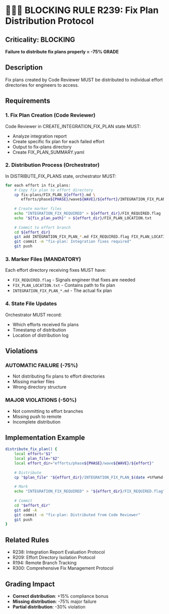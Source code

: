 # 🚨🚨🚨 BLOCKING RULE R239: Fix Plan Distribution Protocol

## Criticality: BLOCKING
**Failure to distribute fix plans properly = -75% GRADE**

## Description
Fix plans created by Code Reviewer MUST be distributed to individual effort directories for engineers to access.

## Requirements

### 1. Fix Plan Creation (Code Reviewer)
Code Reviewer in CREATE_INTEGRATION_FIX_PLAN state MUST:
- Analyze integration report
- Create specific fix plan for each failed effort
- Output to fix-plans directory
- Create FIX_PLAN_SUMMARY.yaml

### 2. Distribution Process (Orchestrator)
In DISTRIBUTE_FIX_PLANS state, orchestrator MUST:

```bash
for each effort in fix_plans:
    # Copy fix plan to effort directory
    cp fix-plans/FIX_PLAN_${effort}.md \
       efforts/phase${PHASE}/wave${WAVE}/${effort}/INTEGRATION_FIX_PLAN_${TIMESTAMP}.md
    
    # Create marker files
    echo "INTEGRATION_FIX_REQUIRED" > ${effort_dir}/FIX_REQUIRED.flag
    echo "${fix_plan_path}" > ${effort_dir}/FIX_PLAN_LOCATION.txt
    
    # Commit to effort branch
    cd ${effort_dir}
    git add INTEGRATION_FIX_PLAN_*.md FIX_REQUIRED.flag FIX_PLAN_LOCATION.txt
    git commit -m "fix-plan: Integration fixes required"
    git push
```

### 3. Marker Files (MANDATORY)
Each effort directory receiving fixes MUST have:
- `FIX_REQUIRED.flag` - Signals engineer that fixes are needed
- `FIX_PLAN_LOCATION.txt` - Contains path to fix plan
- `INTEGRATION_FIX_PLAN_*.md` - The actual fix plan

### 4. State File Updates
Orchestrator MUST record:
- Which efforts received fix plans
- Timestamp of distribution
- Location of distribution log

## Violations

### AUTOMATIC FAILURE (-75%)
- Not distributing fix plans to effort directories
- Missing marker files
- Wrong directory structure

### MAJOR VIOLATIONS (-50%)
- Not committing to effort branches
- Missing push to remote
- Incomplete distribution

## Implementation Example

```bash
distribute_fix_plan() {
    local effort="$1"
    local plan_file="$2"
    local effort_dir="efforts/phase${PHASE}/wave${WAVE}/${effort}"
    
    # Distribute
    cp "$plan_file" "${effort_dir}/INTEGRATION_FIX_PLAN_$(date +%Y%m%d-%H%M%S).md"
    
    # Mark
    echo "INTEGRATION_FIX_REQUIRED" > "${effort_dir}/FIX_REQUIRED.flag"
    
    # Commit
    cd "$effort_dir"
    git add -A
    git commit -m "fix-plan: Distributed from Code Reviewer"
    git push
}
```

## Related Rules
- R238: Integration Report Evaluation Protocol
- R209: Effort Directory Isolation Protocol
- R194: Remote Branch Tracking
- R300: Comprehensive Fix Management Protocol

## Grading Impact
- **Correct distribution**: +15% compliance bonus
- **Missing distribution**: -75% major failure
- **Partial distribution**: -30% violation